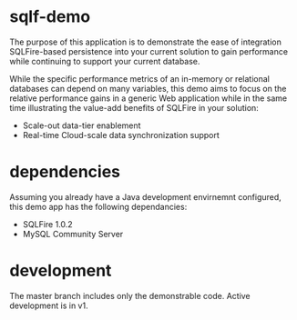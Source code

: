 sqlf-demo
=========

The purpose of this application is to demonstrate the ease of integration SQLFire-based persistence into your current solution to gain performance while continuing to support your current database.

While the specific performance metrics of an in-memory or relational databases can depend on many variables, this demo aims to focus on the relative performance gains in a generic Web application while in the same time illustrating the value-add benefits of SQLFire in your solution:

 * Scale-out data-tier enablement
 * Real-time Cloud-scale data synchronization support

dependencies 
=========
Assuming you already have a Java development envirnemnt configured, this demo app has the following dependancies:

 * SQLFire 1.0.2
 * MySQL Community Server

development
=========
The master branch includes only the demonstrable code. Active development is in v1.